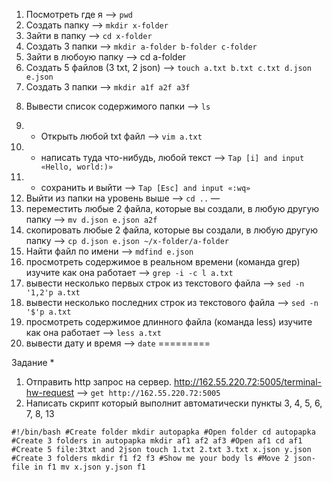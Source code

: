 1) Посмотреть где я —> `pwd`
2) Создать папку —> `mkdir x-folder`
3) Зайти в папку —> `cd x-folder`
4) Создать 3 папки —> `mkdir a-folder b-folder c-folder`
5) Зайти в любоую папку —> cd a-folder
6) Создать 5 файлов (3 txt, 2 json) —> `touch a.txt b.txt c.txt d.json e.json`
7) Создать 3 папки —> `mkdir a1f a2f a3f`
8. Вывести список содержимого папки —> `ls`
9) + Открыть любой txt файл —> `vim a.txt`
10) + написать туда что-нибудь, любой текст —> `Tap [i] and input «Hello, world:)»`
11) + сохранить и выйти —> `Tap [Esc] and input «:wq»`
12) Выйти из папки на уровень выше —> `cd ..`
—
13) переместить любые 2 файла, которые вы создали, в любую другую папку —> `mv d.json e.json a2f`
14) скопировать любые 2 файла, которые вы создали, в любую другую папку —> `cp d.json e.json ~/x-folder/a-folder`
15) Найти файл по имени —> `mdfind e.json`
16) просмотреть содержимое в реальном времени (команда grep) изучите как она работает —> `grep -i -c l a.txt`
17) вывести несколько первых строк из текстового файла —> `sed -n '1,2'p a.txt`
18) вывести несколько последних строк из текстового файла —> `sed -n '$'p a.txt` 
19) просмотреть содержимое длинного файла (команда less) изучите как она работает —> `less a.txt`
20) вывести дату и время —> `date`
=========

Задание *
1) Отправить http запрос на сервер.
http://162.55.220.72:5005/terminal-hw-request —> `get http://162.55.220.72:5005`
2) Написать скрипт который выполнит автоматически пункты 3, 4, 5, 6, 7, 8, 13

`#!/bin/bash
#Create folder
mkdir autopapka
#Open folder
cd autopapka
#Create 3 folders in autopapka
mkdir af1 af2 af3
#Open af1
cd af1
#Create 5 file:3txt and 2json
touch 1.txt 2.txt 3.txt x.json y.json
#Create 3 folders
mkdir f1 f2 f3
#Show me your body
ls
#Move 2 json-file in f1
mv x.json y.json f1`
